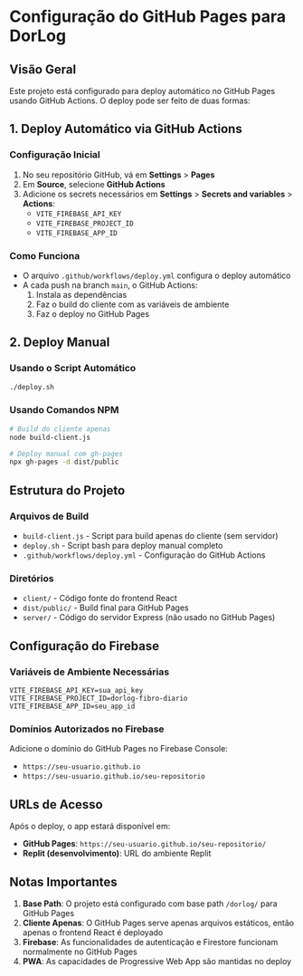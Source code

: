 # Configuração do GitHub Pages para DorLog

## Visão Geral
Este projeto está configurado para deploy automático no GitHub Pages usando GitHub Actions. O deploy pode ser feito de duas formas:

## 1. Deploy Automático via GitHub Actions

### Configuração Inicial
1. No seu repositório GitHub, vá em **Settings** > **Pages**
2. Em **Source**, selecione **GitHub Actions**
3. Adicione os secrets necessários em **Settings** > **Secrets and variables** > **Actions**:
   - `VITE_FIREBASE_API_KEY`
   - `VITE_FIREBASE_PROJECT_ID` 
   - `VITE_FIREBASE_APP_ID`

### Como Funciona
- O arquivo `.github/workflows/deploy.yml` configura o deploy automático
- A cada push na branch `main`, o GitHub Actions:
  1. Instala as dependências
  2. Faz o build do cliente com as variáveis de ambiente
  3. Faz o deploy no GitHub Pages

## 2. Deploy Manual

### Usando o Script Automático
```bash
./deploy.sh
```

### Usando Comandos NPM
```bash
# Build do cliente apenas
node build-client.js

# Deploy manual com gh-pages
npx gh-pages -d dist/public
```

## Estrutura do Projeto

### Arquivos de Build
- `build-client.js` - Script para build apenas do cliente (sem servidor)
- `deploy.sh` - Script bash para deploy manual completo
- `.github/workflows/deploy.yml` - Configuração do GitHub Actions

### Diretórios
- `client/` - Código fonte do frontend React
- `dist/public/` - Build final para GitHub Pages
- `server/` - Código do servidor Express (não usado no GitHub Pages)

## Configuração do Firebase

### Variáveis de Ambiente Necessárias
```env
VITE_FIREBASE_API_KEY=sua_api_key
VITE_FIREBASE_PROJECT_ID=dorlog-fibro-diario
VITE_FIREBASE_APP_ID=seu_app_id
```

### Domínios Autorizados no Firebase
Adicione o domínio do GitHub Pages no Firebase Console:
- `https://seu-usuario.github.io`
- `https://seu-usuario.github.io/seu-repositorio`

## URLs de Acesso

Após o deploy, o app estará disponível em:
- **GitHub Pages**: `https://seu-usuario.github.io/seu-repositorio/`
- **Replit (desenvolvimento)**: URL do ambiente Replit

## Notas Importantes

1. **Base Path**: O projeto está configurado com base path `/dorlog/` para GitHub Pages
2. **Cliente Apenas**: O GitHub Pages serve apenas arquivos estáticos, então apenas o frontend React é deployado
3. **Firebase**: As funcionalidades de autenticação e Firestore funcionam normalmente no GitHub Pages
4. **PWA**: As capacidades de Progressive Web App são mantidas no deploy